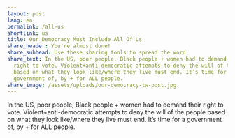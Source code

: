 ```yaml
---
layout: post
lang: en
permalink: /all-us
shortlink: us
title: Our Democracy Must Include All Of Us
share_header: You're almost done!
share_subhead: Use these sharing tools to spread the word
share_text: In the US, poor people, Black people + women had to demand their
  right to vote. Violent+anti-democratic attempts to deny the will of the people
  based on what they look like/where they live must end. It’s time for a
  government of, by + for ALL people.
share_image: /assets/uploads/our-democracy-tw-post.jpg
---
```

In the US, poor people, Black people + women had to demand their right to vote. Violent+anti-democratic attempts to deny the will of the people based on what they look like/where they live must end. It’s time for a government of, by + for ALL people.